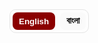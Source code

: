 <!-- 🔤 Language Switcher -->
<div class="lang-switch" role="group" aria-label="Language switch">
  <button data-lang="en" class="active">English</button>
  <button data-lang="bn">বাংলা</button>
</div>

<style>

/* Restore strong heading sizes inside language sections */
.lang-section h1{ font-size:clamp(2rem,4vw,2.6rem); line-height:1.2; margin:1.2rem 0 .7rem; font-weight:800; }
.lang-section h2{ font-size:clamp(1.6rem,3vw,2rem); line-height:1.25; margin:1.1rem 0 .6rem; font-weight:750; }
.lang-section h3{ font-size:clamp(1.15rem,2vw,1.35rem); line-height:1.3; margin:.9rem 0 .45rem; font-weight:700; }

/* (Optional) hr spacing */
hr{ margin:1.4rem 0; }

/* Language visibility */
.lang-section{ display:none; }
body.lang-en .lang-en{ display:block; }
body.lang-bn .lang-bn{ display:block; }

/* Switcher styles (theme-friendly) */
.lang-switch{
  display:inline-flex; gap:8px; margin:0 0 1rem 0; border:1px solid #e5e5e5; border-radius:10px; padding:4px;
}
.lang-switch button{
  appearance:none; border:0; background:#fafafa; padding:6px 10px; border-radius:8px; cursor:pointer; font-weight:600;
}
.lang-switch button.active{ background:#8b0000; color:#fff; }
@media(prefers-color-scheme:dark){
  .lang-switch{ border-color:#333; }
  .lang-switch button{ background:#181818; color:#ddd; }
  .lang-switch button.active{ background:#8b0000; color:#fff; }
}

/* Shared styles from your page */
:root{
  --tile-bg:#5a0000;      /* Crimson box background */
  --icon-color:#8B0000;   /* Deep blood red icon */
  --text-light:#fff;      /* Text color on crimson */
}
.video-tiles{
  display:grid;
  gap:14px;
  grid-template-columns:repeat(2,1fr);
  margin:1.2rem 0 1.8rem;
}
@media(max-width:600px){ .video-tiles{ grid-template-columns:1fr; } }

.video-tile{
  display:flex;
  flex-direction:column;
  align-items:center;
  justify-content:center;
  text-decoration:none;
  background:var(--tile-bg);
  color:var(--text-light);
  border-radius:10px;
  padding:14px 8px;
  transition:transform .15s ease, box-shadow .15s ease;
}
.video-tile:hover{
  transform:translateY(-2px);
  box-shadow:0 6px 18px rgba(0,0,0,.2);
}
.icon{
  color:var(--icon-color);
  margin-bottom:.25rem;
}
.icon svg{
  width:0.9rem; height:0.9rem; display:block;
}
.caption{
  text-align:center;
  font-size:.85rem;  /* smaller text */
  line-height:1.3;
}
.caption strong{
  display:block;
  font-size:.9rem;
  margin-bottom:.15rem;
}
.caption p{
  margin:0;
  font-size:.8rem;
  opacity:.9;
}

/* Double divider */
.double-divider{
  width:100%;
  text-align:center;
  margin:1.5rem 0 2rem;
  position:relative;
}
.double-divider::before,
.double-divider::after{
  content:"";
  display:block;
  width:60%;
  max-width:400px;
  height:2px;
  margin:0.4rem auto;
  background:#8B0000; border-radius:2px;
}
.double-divider::after{ width:40%; opacity:0.8; }

/* Overview tiles */
.tiles-4{
  display:grid;
  gap:14px;
  grid-template-columns:repeat(4,1fr);
  margin: 0 0 1rem 0;
}
@media (max-width: 960px){ .tiles-4{ grid-template-columns:repeat(2,1fr); } }
@media (max-width: 520px){ .tiles-4{ grid-template-columns:1fr; } }
.tile{
  display:block; text-decoration:none; color:inherit; background:#fff;
  border:1px solid #e8e8e8; border-radius:12px; padding:14px 14px 16px;
  transition:transform .15s ease, box-shadow .15s ease, border-color .15s ease;
}
.tile:hover{ transform:translateY(-2px); border-color:#ddd; box-shadow:0 6px 20px rgba(0,0,0,.06); }
.tile-label{
  display:inline-block; font-size:.72rem; letter-spacing:.3px; color:#777;
  border:1px solid #eee; padding:.18rem .5rem; border-radius:999px; margin-bottom:.45rem;
}
.tile h3{ margin:.1rem 0 .35rem; font-size:1.05rem; font-weight:700; }
.tile p{ margin:0; color:#555; line-height:1.4; font-size:.95rem; }
</style>

<script>
(function(){
  const saved = localStorage.getItem('lang') || 'en';
  document.body.classList.remove('lang-en','lang-bn');
  document.body.classList.add('lang-' + saved);

  const buttons = document.querySelectorAll('.lang-switch button');
  buttons.forEach(btn=>{
    if(btn.dataset.lang === saved) btn.classList.add('active');
    btn.addEventListener('click', ()=>{
      buttons.forEach(b=>b.classList.remove('active'));
      btn.classList.add('active');
      const lang = btn.dataset.lang;
      document.body.classList.remove('lang-en','lang-bn');
      document.body.classList.add('lang-' + lang);
      localStorage.setItem('lang', lang);
    });
  });
})();
</script>

<!-- =========================================================
     ENGLISH VERSION
========================================================= -->
<div class="lang-section lang-en" markdown="1">

<!--  WELCOME NOTE -->
<section class="welcome-note centered" style="margin-bottom:2rem;">
  <h3>Welcome to <span style="color:#8b0000;">Saha Bari's Kali Puja</span> Website</h3>
  <p>
    Click on the links below to listen to the songs containing the lines near the <em>mondop</em> and the <em>book stall</em>.
    This year, our prayer has been simple - that <strong>Maa</strong> may enter our lives and show us the
    path to Enlightenment. To guide us toward living each moment fully immersed in Her presence.
  </p>
</section>

<section class="video-tiles">
  <a class="video-tile" href="https://www.youtube.com/watch?v=sADh9yMDIHE&list=RDsADh9yMDIHE&index=1" target="_blank" rel="noopener">
    <div class="icon" aria-hidden="true">
      <svg viewBox="0 0 24 24" fill="currentColor"><path d="M12 3a9 9 0 00-9 9v6a3 3 0 003 3h1a2 2 0 002-2v-4a2 2 0 00-2-2H5v-1a7 7 0 0114 0v1h-2a2 2 0 00-2 2v4a2 2 0 002 2h1a3 3 0 003-3v-6a9 9 0 00-9-9z"></path></svg>
    </div>
    <div class="caption">
      <strong>Esheche Notun Manush - Dekhbi Jodi Aye Chole</strong>
    </div>
  </a>

  <a class="video-tile" href="https://www.youtube.com/watch?v=v_NX7qdX-0U&list=RDv_NX7qdX-0U&start_radio=1" target="_blank" rel="noopener">
    <div class="icon" aria-hidden="true">
      <svg viewBox="0 0 24 24" fill="currentColor"><path d="M12 3a9 9 0 00-9 9v6a3 3 0 003 3h1a2 2 0 002-2v-4a2 2 0 00-2-2H5v-1a7 7 0 0114 0v1h-2a2 2 0 00-2 2v4a2 2 0 002 2h1a3 3 0 003-3v-6a9 9 0 00-9-9z"></path></svg>
    </div>
    <div class="caption">
      <strong>Ramakrishna Namer Jowar Elo</strong>
    </div>
  </a>
</section>

<!--  DOUBLE LINE DIVIDER -->
<div class="double-divider"></div>

<section class="additional-note" style="margin-bottom:2rem;">
  <p>
    We have also composed a short article below - a heartfelt reflection on Maa Kali and Her many forms.
    Do give it a read, and may you find <strong>Maa</strong> in the form your heart desires. <strong>Joy Maa!</strong>
  </p>
</section>

<!-- HERO IMAGE -->
<p align="center">
  <img src="{{ '/kali_pic_2024.png' | relative_url }}" alt="Maa Kali"
       style="width:70%; max-width:600px; border-radius:14px;">
</p>

## Darshon E Maa Er Dorshon

Being the first of the ten [Mahavidyas](https://en.wikipedia.org/wiki/Mahavidya), [Maa Kali](https://en.wikipedia.org/wiki/Kali) is the epitome of [Shakti](https://en.wikipedia.org/wiki/Shakti). _Her_ iconography depicts _Her_ as "ugra" (fierce) - dark as the darkest [Kartik Amavasya](https://en.wikipedia.org/wiki/Amavasya) night sky, with three wide-open eyes that see past time, long tangled hair, a lolling crimson tongue, and a garland of countless skulls symbolizing the passing of time - innumerable births and deaths (*Kaal*). _She_ stands on [Lord Shiva](https://en.wikipedia.org/wiki/Shiva), in the cremation ground (*samshan*). In _Her_ left hands, _She_ holds a severed head and a *kharga* (scimitar), symbols of the destruction of [Ahamkara](https://en.wikipedia.org/wiki/Ahamkara) (ego, the “I” consciousness) and [Avidya](https://en.wikipedia.org/wiki/Avidy%C4%81_(Hinduism)) (ignorance). In _Her_ right hands, _She_ blesses and grants boons through the [Abhaya](https://en.wikipedia.org/wiki/Abhayamudra) and [Varada mudra](https://en.wikipedia.org/wiki/Varadamudra).
Despite this fierce iconography, we love and adore _Her_ in our own ways. For example, my sister, looking at our community's (*para*) Kali idol (*murti*), exclaimed, “Maa ke khub cute dekhte lagche” (Maa looks so cute). That's the magic of Kali - terrifying yet tender, destructive yet deeply loving.

_But who really is Maa Kali? What does She signify? **How can we see Her as Thakur Sri Ramakrishna saw Her?**_  
Let’s take a journey together - to see Maa as the Mother, as Power, as the Primordial Energy, and as the Self within, each revealing a different facet of the same truth. Understanding each, we discover that how we see Maa depends on our *Bhava* - the inner feeling with which we approach Her.

<!-- 4 TILES (OVERVIEW) -->
<div class="tiles-4">
  <a class="tile" href="#aspect-1">
    <div class="tile-label">Bhava 1</div>
    <h3>Kali as The Divine Mother</h3>
  </a>
  <a class="tile" href="#aspect-2">
    <div class="tile-label">Bhava 2</div>
    <h3>Kali as The Power of Shiva</h3>
  </a>
  <a class="tile" href="#aspect-3">
    <div class="tile-label">Bhava 3</div>
    <h3>Kali as Primordial Power</h3>
  </a>
  <a class="tile" href="#aspect-4">
    <div class="tile-label">Bhava 4</div>
    <h3>Kali as Your Inner Being</h3>
  </a>
</div>

<hr />

### Bhava 1: Kali as the Divine Mother {#aspect-1}
At this level, Shakti appears in the form of Maa Kali, Maa Durga, Maa Saraswati, or any motherly power we worship. _She_ is external to us, our divine protector, our guide, our nurturer. We call out to _Her_ as we would to our earthly mother. Sometimes in love, sometimes in fear, but always in faith. _She_ destroys evil and removes obstacles, yet her destruction is compassionate, which clears the path for light to enter. _She_ blesses those who walk the path of [Dharma](https://en.wikipedia.org/wiki/Dharma), and gently corrects those who stray. Understanding _Her_ in this way is [Bhakti Yoga](https://en.wikipedia.org/wiki/Bhakti_yoga), the path of devotion. Here, the devotee and the Divine are two separate beings bound by love. It's a relationship of sweetness, surrender, and emotion - a [_Rasa_](https://en.wikipedia.org/wiki/Rasa_(theology)) (flavour) that fills the heart with bliss.

### Bhava 2: Kali as Shakti - The Power of Shiva {#aspect-2}
At a deeper level, Maa Kali is not merely someone outside who blesses us; _She_ is the very Power of the Absolute (Shiva). _She_ is Shiva's ardhangini - _His_ other half, _His_ pulse. Without _Her_, Shiva is _sava_ - motionless, pure stillness without expression. _She_ is _His_ expressive power, the one who makes consciousness move. As mentioned in the 6th mantra of the [Devi Sukta](https://en.wikipedia.org/wiki/Dev%C4%ABs%C5%ABkta) ([Ṛgveda: X.125](https://en.wikipedia.org/wiki/Rigveda)):

> ##### ahaṃ rudrāya dhanurā tanomi brahmadviṣe śarave hantavā u, ahaṃ janāya samadaṃ kṛṇomy-ahaṃ dyāvā-pṛthivī āviveśa ॥ 6
>_(Meaning: I bend the bow for Rudra to slay the demonic enemies of the noble. I battle the enemies of my devotees. Indeed, I pervade heaven and earth.)_

This is [Tantric](https://en.wikipedia.org/wiki/Tantra) [non-duality philosophy](https://en.wikipedia.org/wiki/Nondualism) (Shiva-Shakti tattva philosophy), where Shiva is pure, unchanging consciousness (Cit), and Shakti is the vibration, the movement (Spanda) of that consciousness. Together they form existence itself - the stillness and the dance. When Maa Kali dances, the universe comes alive; when _She_ stops, everything returns to stillness. Every breath, every heartbeat, every flash of thought is her movement within the vast silence of Shiva. In the Kali Tantra and Sakta texts, this union is described as a constant embrace, where Shiva, lying below, symbolizes the silent foundation of awareness, while Kali, standing upon _Him_, symbolizes energy rising and playing upon that awareness. When we recognize this, the image of Kali standing on Shiva is no longer "violent" but profoundly symbolic: consciousness and energy - two names for one Reality, forever entwined.

### Bhava 3: Kali as the Primordial Power that Flows through Us {#aspect-3}
At this level, Kali is no longer just an external goddess or even the power of Shiva. _She_ is the primordial pulse that keeps the universe alive. Shakti is the unseen rhythm of existence, the force by which the unmanifest becomes manifest. The rising sun, the beating of your heart, the birth and death of stars - all dance to _Her_ rhythm. The same energy that spins galaxies also hums within your spine as [Prana](https://en.wikipedia.org/wiki/Prana). Every thought that flashes across your mind, every surge of emotion, every act of creation or destruction - all are movements of Shakti. _She_ is the power that makes perception possible, the background vibration that turns pure consciousness into experience. When you feel inspired, when you love deeply, when you suffer and still rise again - that's _Her_ too. Shakti is not "out there"; _She_ is the current that flows through everything that is. According to [Samkhya Philosophy](https://en.wikipedia.org/wiki/Samkhya), _She_ is Mūla-Prakṛti, the first cause. In [Advaita Vedanta](https://en.wikipedia.org/wiki/Advaita_Vedanta), _She_ is [Maya-Shakti](https://en.wikipedia.org/wiki/Maya_(religion)#Hinduism), the dynamic nature of [Nirguna Brahman](https://www.bbc.co.uk/bitesize/guides/zrf6pbk/revision/2) - pure stillness appearing as motion. Kali is that very motion - timeless energy taking form as time itself. As mentioned in the 4th and 8th mantras of the Devi Sukta (Ṛgveda: X.125):
> ##### mayā so annam-atti yo vipaśyati yaḥ prāṇiti ya īṃ śṛṇotyuktam, amantavo māṃ ta upa kṣiyanti śrudhi-śruta śraddhivaṃ te vadāmi ॥ 4
>_(Meaning: He who eats food, sees, breathes, and hears that is spoken, does so through me. Those who are ignorant of me perish. You, who have ears, listen — I tell you that which is deserving of Śraddhā.)_
>
> ##### aham-eva vāta-iva pra vāmy-ārabhamāṇā bhuvanāni viśvā, paro divā para enā pṛthivyaitāvatī mahinā saṃ babhūva ॥ 8
> _(Meaning: Like the wind that blows, I set in motion all the created things. I am beyond the sky and the earth and I have become all this, in my own splendour.)_

### Bhava 4: Kali as Your Inner Being {#aspect-4}
Now come close. Ask yourself the question **"Who am I?"** Are you the body? The mind? If so, then point me to where in the body "you" reside? You might point towards your head and say, _"Here, in the brain"_. But, if I take an MRI of your brain, will I find you sitting there? No, right? The body is a tool, an instrument. The atma is subtler.

Then maybe you will say, _"I am the mind - my thoughts, feelings, memories"_. But think again. In deep sleep, the mind goes silent, and yet you remain! You wake and say, "I slept well". Someone clearly witnessed even that blankness. Or perhaps you will say, _"I am the social roles I play - as a parent, a child, a doctor, a friend, etc."_ - an idea which resonates among many cognitive scientists. But roles change every day. The daughter becomes a mother, the student becomes a teacher, the employee becomes the boss. Your knowledge, emotions, preferences, even your opinions, evolve with time - yet something constant watches it all. Who keeps track of all these changes? Who says, "I was different before"? That quiet witness - that awareness which notes change - is the real you.

Let's understand it deeper. If you observe the mind carefully in meditation, you will see thoughts rise and fall, emotions come and go, and even the feeling of "I" fades and returns. During moments of deep focus, such as reading, painting, or even watching a film, you forget time, body, and surroundings. Yet afterward, you know you were absorbed. That knowing is proof of the silent Witness - the [Sakshi](https://en.wikipedia.org/wiki/Sakshi_(witness)) that never sleeps. This Witness has no shape, no boundary, no birth. It is pure Awareness - [Sat-Cit-Ananda](https://en.wikipedia.org/wiki/Saccid%C4%81nanda), the essence of [Brahman](https://en.wikipedia.org/wiki/Brahman). At this level, Shiva and Shakti merge. Stillness and movement, energy and consciousness, they are not two - they are Advaita. Like wave and ocean, they differ only in name and form (nama and rupa).

**What is Brahman?**

Brahman is not a "cosmic thing". _It_ cannot be objectified, because _It_ is the very ground of knowing. Our language inevitably treats _It_ as an object, but _It_ is that by which even language shines. That's why the sages used the method of ["Neti Neti"](https://en.wikipedia.org/wiki/Neti_neti) (not this, not that) to point beyond words. Whatever you can describe is already within the light of Brahman. As [Swami Sarvapriyananda](https://www.vedantany.org/introductory-lectures) beautifully says, _"The subject can never be the object of experience"_. It's like [Gödel's Incompleteness Theorem](https://en.wikipedia.org/wiki/G%C3%B6del%27s_incompleteness_theorems) in spiritual form: within any system, there are truths that the system itself cannot prove. Likewise, within this finite body-mind system, we can't "know" Brahman as an object - because Brahman is the subject and this body-mind system is the object.

You might dejectedly wonder, **"Then can I never experience Brahman?"**

The paradox is, you already are experiencing _It_, always. Because, as the [Chandogya Upanishad](https://en.wikipedia.org/wiki/Chandogya_Upanishad) mentions, you are _It_. [**Tat tvam asi**](https://en.wikipedia.org/wiki/Mah%C4%81v%C4%81kyas) — You are That. Just as you infer the presence of light from the objects it reveals, you can infer Brahman from the very fact that you see, think, and feel. Objects in a room are not visible in the absence of light. Hence, seeing the objects is evidence of the presence of the illuminating light. Similarly, this entire existence is lit by That Consciousness. Every dream, every silence, every moment of awareness, every experience of yours is _Its_ evidence. Even the question "Can I experience Brahman?" arises within _Its_ light. Just like the ocean and its waves are nothing but water, you and Shakti are nothing but manifestations of Brahman.

This is the unchanging truth that death cannot touch. Your body will die, your mind and the sense of "I" will dissolve, but your Swarupa (your true essence) is eternal. It is infinite, unborn, and deathless. As Sri Krishna declares in the [Bhagavad Gita](https://www.holy-bhagavad-gita.org/index/):

> ##### avināśhi tu tadviddhi yena sarvam idaṁ tatam, vināśham avyayasyāsya na kaśhchit kartum arhati ॥
> 
> ##### antavanta ime dehā nityasyoktāḥ śharīriṇaḥ, anāśhino ’prameyasya tasmād yudhyasva bhārata ॥
> 
> ##### ya enaṁ vetti hantāraṁ yaśh chainaṁ manyate hatam, ubhau tau na vijānīto nāyaṁ hanti na hanyate ॥
> 
> ##### na jāyate mriyate vā kadāchin, nāyaṁ bhūtvā bhavitā vā na bhūyaḥ, ajo nityaḥ śhāśhvato ’yaṁ purāṇo, na hanyate hanyamāne śharīre ॥ (2.17-2.20)
>
> _(Meaning: That which pervades the entire body, know it to be indestructible. No one can cause the destruction of the imperishable soul. Only the material body is perishable; the embodied soul within is indestructible, immeasurable, and eternal. Therefore, fight, O descendent of Bharat. Neither of them is in knowledge-the one who thinks the soul can slay and the one who thinks the soul can be slain. For truly, the soul neither kills nor can it be killed. The soul is neither born, nor does it ever die; nor having once existed, does it ever cease to be. The soul is without birth, eternal, immortal, and ageless. It is not destroyed when the body is destroyed.)_
> 
>
> ##### nainaṁ chhindanti śhastrāṇi nainaṁ dahati pāvakaḥ, na chainaṁ kledayantyāpo na śhoṣhayati mārutaḥ ॥
>
> ##### achchhedyo ’yam adāhyo ’yam akledyo ’śhoṣhya eva cha, nityaḥ sarva-gataḥ sthāṇur achalo ’yaṁ sanātanaḥ ॥
>
> ##### avyakto ’yam achintyo ’yam avikāryo ’yam uchyate, tasmādevaṁ viditvainaṁ nānuśhochitum arhasi ॥ (2.23-2.25)
>
> _(Meaning: Weapons cannot shred the soul, nor can fire burn it. Water cannot wet it, nor can the wind dry it. The soul is unbreakable and incombustible; it can neither be dampened nor dried. It is everlasting, in all places, unalterable, immutable, and primordial. The soul is spoken of as invisible, inconceivable, and unchangeable. Knowing this, you should not grieve for the body.)_


So yes - **you are Shakti**, but not in the egoic sense of possessing power.
> You don't "have" Shakti; you are Shakti — localized for a while in this body, yet never limited by it.

When that insight dawns, all comparison dissolves. You no longer see "yourself" and "others"; you see Maa everywhere — the same infinite, ever-living consciousness shining as every form. You realize **Chidanada roopah Shivoham Shivoham!**, as nicely sung in [Nirvana Shatakam.](https://www.youtube.com/watch?v=Ed_RsCvuPBQ&list=RDEd_RsCvuPBQ&start_radio=1)

### Conclusion
And thus, the journey completes. From worshipping _Her_ outside, to finding _Her_ within, to finally dissolving as _Her_. It's alright if we can't always "find" the Mother. She is Anondomoyee - ever-blissful, ever-revealing. She appears in whatever form you are ready to see. And if you truly long for Her, She will take the shape of your longing. As Thakur said, "Joto mot, toto poth" (As many faiths, so many paths). Truly, each heart has its own path to the Mother, and She expresses _Herself_ in each life in a unique way.

But here lies the real difficulty. Once the days of the festival pass, we tend to forget _Her_. "Life" rushes back in - work, family, deadlines, responsibilities. We become busy again: busy chasing science, progress, and success; busy offering our minds to the pleasures of the senses; busy living what we call "real life", while treating the philosophical side of life as mere theory - something to be discussed idly over a cup of tea (aantlami), but never actually lived. And in that busyness, the Mother becomes a faint memory - a quiet presence tucked away in some forgotten corner of the heart.

To truly find _Her_ again, we must, even for a moment, set aside these toys of worldly life and rekindle that yearning - that sacred restlessness (byakulata). As Thakur said, we must abandon our toys and call out for the Mother, just as a child cries only for Ma and is pacified by nothing else - not even their favorite playthings. Without that yearning, we remain content with the fleeting pleasures of a fleeting world, never truly happy, never truly fulfilled. Look around you - can you find a single person who says, "Yes, I am perfectly happy with my life. I want nothing more, no further achievement, no added comfort or pleasure."?

But when that longing for the Mother awakens, even for a single moment, you realize that _She_ was never gone. _She_ was there all along - in your breath, in your gaze, in your moments of joy and sorrow, in that silent awareness within you - the **Jyotir-o-Jyoti**.

</div>

<!-- =========================================================
     BENGALI VERSION
========================================================= -->
<div class="lang-section lang-bn" markdown="1">

<section class="welcome-note centered" style="margin-bottom:2rem;">
  <h3>স্বাগতম <span style="color:#8b0000;">সাহা বাড়ির কালীপূজা</span> ওয়েবসাইটে</h3>
  <p>
    নিচের লিঙ্কগুলোতে ক্লিক করে <em>মণ্ডপ</em> ও <em>বইয়ের স্টলের</em> কাছে বাজতে থাকা গানের লাইনগুলির রেকর্ডিং শুনতে পারেন।
    এ বছর আমাদের প্রার্থনা খুব সহজ - <strong>মা</strong> যেন আমাদের জীবনে প্রবেশ করেন এবং
    আমাদেরকে আলোর পথে চালিত করেন; যেন প্রতিটি মুহূর্তে আমরা তাঁর উপস্থিতিতে নিমগ্ন থাকতে শিখি।
  </p>
</section>

<section class="video-tiles">
  <a class="video-tile" href="https://www.youtube.com/watch?v=sADh9yMDIHE&list=RDsADh9yMDIHE&index=1" target="_blank" rel="noopener">
    <div class="icon" aria-hidden="true">
      <svg viewBox="0 0 24 24" fill="currentColor"><path d="M12 3a9 9 0 00-9 9v6a3 3 0 003 3h1a2 2 0 002-2v-4a2 2 0 00-2-2H5v-1a7 7 0 0114 0v1h-2a2 2 0 00-2 2v4a2 2 0 002 2h1a3 3 0 003-3v-6a9 9 0 00-9-9z"></path></svg>
    </div>
    <div class="caption">
      <strong>এসেছে নতুন মানুষ - দেখবি যদি আয় চলে</strong>
    </div>
  </a>

  <a class="video-tile" href="https://www.youtube.com/watch?v=v_NX7qdX-0U&list=RDv_NX7qdX-0U&start_radio=1" target="_blank" rel="noopener">
    <div class="icon" aria-hidden="true">
      <svg viewBox="0 0 24 24" fill="currentColor"><path d="M12 3a9 9 0 00-9 9v6a3 3 0 003 3h1a2 2 0 002-2v-4a2 2 0 00-2-2H5v-1a7 7 0 0114 0v1h-2a2 2 0 00-2 2v4a2 2 0 002 2h1a3 3 0 003-3v-6a9 9 0 00-9-9z"></path></svg>
    </div>
    <div class="caption">
      <strong>রামকৃষ্ণ নামে জোয়ার এলো</strong>
    </div>
  </a>
</section>

<div class="double-divider"></div>

<section class="additional-note" style="margin-bottom:2rem;">
  <p>
    নীচে আমরা একটি ছোট্ট নিবন্ধ দিয়েছি - মা কালী ও তাঁর নানান রূপ নিয়ে হৃদয়ের কথা।
    পড়ে দেখবেন; আপনার হৃদয় যেমন করে চায়, সেভাবেই যেন <strong>মা</strong> ধরা দেন। <strong>জয় মা!</strong>
  </p>
</section>

<p align="center">
  <img src="{{ '/kali_pic_2024.png' | relative_url }}" alt="মা কালী"
       style="width:70%; max-width:600px; border-radius:14px;">
</p>

## দর্শনে মায়ের দর্শন

দশ মহাবিদ্যার মধ্যে প্রথম, [মা কালী](https://en.wikipedia.org/wiki/Kali) হলেন [শক্তি](https://en.wikipedia.org/wiki/Shakti)-রই মূর্ত প্রতীক। তাঁর আইকনোগ্রাফিতে _তাঁকে_ দেখা যায় **উগ্র** - [কার্তিকী অমাবস্যা](https://en.wikipedia.org/wiki/Amavasya)-র কৃষ্ণরাত্রির মতো কৃষ্ণবর্ণ, তিনটি বিস্ফারিত নয়ন যা সময়েরও ওপারে দেখে, এলোমেলো জটা, রক্তিম জিহ্বা, আর অনন্ত খুলি-মালায় সময়ের ধারাবাহিক জন্ম-মৃত্যুর (কাল) সংকেত। _তিনি_ [ভগবান শিব](https://en.wikipedia.org/wiki/Shiva)-ের বক্ষে [শ্মশানে] (সমশান) বিরাজমান। বামহস্তে কাটা মুণ্ডু ও *খড়্গ* - [অহংকার](https://en.wikipedia.org/wiki/Ahamkara) ও [অবিদ্যা](https://en.wikipedia.org/wiki/Avidy%C4%81_(Hinduism)) বিনাশের প্রতীক; ডানহাতে [অভয়](https://en.wikipedia.org/wiki/Abhayamudra) ও [বরদা](https://en.wikipedia.org/wiki/Varadamudra) মুদ্রা - আশীর্বাদ ও বরদান।  
তবু এই ভয়াল রূপের মধ্যেও আমরা তাঁকে আপন করে ভালবাসি। আমাদের পাড়ার কালীমূর্তি দেখে আমার বোন হেসে বলেছিল, “মা-কে খুব কিউট দেখাচ্ছে!” - এটাই কালী-মায়ের মাহাত্ম্য - ভয়ংকর অথচ স্নেহময়ী, বিধ্বংসী অথচ গভীর প্রেমময়ী।

_তবে মা কালী কে? তিনি কী বোঝান? **ঠাকুর শ্রী রামকৃষ্ণ যেমন করে দেখেছিলেন, আমরাও কি তেমন করে তাঁকে দেখতে পারি?**_  
চলুন চারভাবে দেখি - মা **মাতা** রূপে, **শক্তি** রূপে, **আদ্যশক্তি** রূপে, আর **অন্তঃসত্তা** রূপে। একেকটি দৃষ্টিভঙ্গি একেকটি সত্যের আভাস দেয়। কোন *ভাব*ে আপনি মাকে ডাকছেন, তাই-ই নির্ধারণ করে আপনার দর্শন।

<div class="tiles-4">
  <a class="tile" href="#aspect-1">
    <div class="tile-label">ভাব ১</div>
    <h3>মা - দিব্য জননী</h3>
  </a>
  <a class="tile" href="#aspect-2">
    <div class="tile-label">ভাব ২</div>
    <h3>শক্তি - শিবের সচল শক্তি</h3>
  </a>
  <a class="tile" href="#aspect-3">
    <div class="tile-label">ভাব ৩</div>
    <h3>আদ্যশক্তি - স্রষ্টা স্পন্দন</h3>
  </a>
  <a class="tile" href="#aspect-4">
    <div class="tile-label">ভাব ৪</div>
    <h3>অন্তরের আমি - মা</h3>
  </a>
</div>

<hr />

### ভাব ১: মা - দিব্য জননী {#aspect-1}
এই স্তরে শক্তি উপস্থিত হন মা কালী, মা দুর্গা, মা সরস্বতী বা যে কোনও মাতৃশক্তি-রূপে। _তিনি_ আপাতত বাহিরে - রক্ষিকা, পথপ্রদর্শিকা, পোষিকা। কখনও প্রেমে, কখনও ভয়ে, কিন্তু বিশ্বাসে - আমরা তাঁকে ডাকি। তিনি দুষ্ট-দমন ও বিঘ্ন-নাশ করেন, কিন্তু সেই বিনাশও করুণাময় - আলোর পথ খুলে দেয়। [ধর্ম](https://en.wikipedia.org/wiki/Dharma)-পথিকদের আশীর্বাদ করেন, পথভ্রষ্টদের মমতায় সুধরান। এই দর্শনই [ভক্তি যোগ](https://en.wikipedia.org/wiki/Bhakti_yoga) - যেখানে ভক্ত ও ঈশ্বর দু’জন, কিন্তু প্রেমে আবদ্ধ। এ এক মাধুর্য, আত্মসমর্পণ ও রসের সম্পর্ক - হৃদয় ভরে ওঠে *রসে*।

### ভাব ২: কালী - শক্তি, শিবের শক্তি {#aspect-2}
আরও গভীরে গেলে মা কালী কেবল বাহিরের কোনো সত্তা নন; _তিনি_ **পরম সত্যের শক্তি (শিব)**। _তিনি_ শিবের *অর্ধাঙ্গিনী* - তাঁর স্পন্দন। শক্তি ছাড়া শিব *শব* - নিস্তরঙ্গ চৈতন্য। _তিনি_ সেই প্রকাশশক্তি, যিনি চৈতন্যকে গতিময় করেন। [দেবীসূক্ত](https://en.wikipedia.org/wiki/Dev%C4%ABs%C5%ABkta) (ঋগ্বেদ ১০.১২৫) বলে:

> **ahaṃ rudrāya… ॥ 6** - “আমি রুদ্রের ধনুক টানি… আকাশ-পাতাল ভেদ করে আমি বিরাজমান।”

এটাই [তন্ত্র](https://en.wikipedia.org/wiki/Tantra)-র **শিব–শক্তি তত্ত্ব**: শিব = চিত্ (নির্বিকার চৈতন্য), শক্তি = স্পন্দ (চৈতন্যের আন্দোলন)। দু’য়ে মিলে সৃষ্টিস্বরূপ - *নিঃস্তব্ধতা ও নৃত্য*। কালী নৃত্য করলে বিশ্ব জেগে ওঠে; থামলে সব নিস্তব্ধ। প্রতিটি নিঃশ্বাস, হৃদস্পন্দন, চিন্তার ঝলক - শিবের নিস্তব্ধতায় মায়েরই নৃত্য। তাই শিব-বক্ষে কালীমূর্তি কোনো হিংসা নয় - গভীর প্রতীক: চৈতন্য ও শক্তি - এক সত্যের দুই নাম।

### ভাব ৩: কালী - আদ্যশক্তি, যে স্পন্দন স্রোত {#aspect-3}
এখানে কালী আর কেবল বাহ্য দেবী নন; _তিনি_ **আদ্যশক্তি** - মহাবিশ্বের প্রাণস্পন্দন। অদৃশ্য যে স্পন্দনে অপ্রকাশ্য প্রকাশ পায় - সেটাই শক্তি। সূর্যোদয়, হৃদস্পন্দন, নক্ষত্রের জন্ম-মৃত্যু - সবই তাঁর তালে। যে শক্তি আকাশগঙ্গাকে ঘোরায়, সেই শক্তিই মেরুদণ্ডে [প্রাণ](https://en.wikipedia.org/wiki/Prana) হয়ে সঞ্চারিত। ভাবনা, অনুভূতি, সৃষ্টি-লয় - সবই তাঁরই গতি। [সাংখ্য](https://en.wikipedia.org/wiki/Samkhya)-তে _তিনি_ **মূলপ্রকৃতি**; [অদ্বৈত বেদান্ত](https://en.wikipedia.org/wiki/Advaita_Vedanta)-এ **মায়া-শক্তি** - নির্বিকার ব্রহ্মণের গতিরূপ। দেবীসূক্ত (ঋগ্বেদ ১০.১২৫) আরও বলে:  
> **mayā so annam-atti… ॥ 4** - “যে খায়, দেখে, শ্বাস নেয়, শোনে - সবই আমার দ্বারাই।”  
> **aham-eva vāta-iva… ॥ 8** - “বাতাসের মতো আমি জগত্‌কে চালিত করি; আকাশ-পৃথিবীরও অতীতে আমি সৰ্ব্বত্র।”

### ভাব ৪: কালী - তোমার অন্তঃসত্তা {#aspect-4}
একটু কাছে এসো। জিজ্ঞেস করো - **“আমি কে?”** শরীর? মন? তাহলে “আমি” কোথায় থাকি? মস্তিষ্ক স্ক্যানে কি তোমাকে দেখা যাবে? দেহ যন্ত্র; *আত্মা* সূক্ষ্মতর।  
গভীর নিদ্রায় মন স্তব্ধ, তবু জেগে উঠে বলো, “ভালো ঘুম হয়েছে”- কে জানল?  
ভূমিকা বদলায় - কন্যা মা হয়, ছাত্র শিক্ষক হয় - কিন্তু কোনো স্থিতসত্তা সব দেখে। সেই **সাক্ষী**-ই সত্যিকারের তুমি।

ধ্যানে দেখবে, ভাবনা-অনুভূতি ওঠে-নেমে, এমনকি “আমি”-বোধও আসে-যায়। ডুবে থেকে উঠে *জানো* তুমি ডুবেছিলে - এ জ্ঞানই **সাক্ষী**-র প্রমাণ। সাক্ষীর আকার নেই, সীমানা নেই, জন্ম নেই। তিনি **সৎ–চিত্–আনন্দ** - **ব্রহ্মস্বরূপ**। এখানে **শিব–শক্তি অভেদ** - স্থিতি ও গতি, দুটি নয় - **অদ্বৈত**। ঢেউ–সাগর-জল এক; নাম-রূপে ভেদ।

**ব্রহ্ম কী?** কোনো “বস্তু” নয়; *জ্ঞান করার আধার* বলেই অবস্তুনিষ্ঠ। তাই **“নেতি নেতি”** - যেটা বলা যায়, সবই ব্রহ্ম-প্রকাশের মধ্যে। **স্বামী সর্বপ্রিয়ানন্দ** বলেন: “বিষয় কখনও অবলম্বনকে বস্তু করতে পারে না।” গ্যোডেলের মত - সিস্টেমের ভেতরে এমন সত্য থাকে যা সিস্টেম দিয়ে প্রমাণ হয় না। তেমনি দেহ-মন দিয়ে ব্রহ্মকে বস্তু করা যায় না - কারণ ব্রহ্মই বিষয়।

**“তাহলে ব্রহ্মকে কি কখনো অনুভব করা যাবে না?”**  
বিপরীত - সর্বক্ষণই তুমি *তাই*। **তত্ত্বমসि** - “তুই সেই।” যেমন আলোকিত বস্তু দেখে আলো বোঝা যায়, তেমনি দেখা–ভাবা–জানা - সবই ব্রহ্ম-প্রকাশ। প্রতিটি স্বপ্ন, নীরবতা, চৈতন্য-মুহূর্ত - তাঁরই প্রমাণ। ঢেউ–সাগর-জল যেমন এক, তেমনি তুমি–শক্তি–ব্রহ্ম এক সত্যের তিন দৃষ্টিভঙ্গি।

এই সত্য মৃত্যু স্পর্শ করতে পারে না। দেহ নশ্বর, “আমি”-বোধ ম্লান হয়, কিন্তু তোমার **স্বরূপ** নিত্য - অনাদি, অজ, অবিনশ্বর। **গীতায়** (২.১৭–২৫) শ্রীকৃষ্ণ ঘোষণা করেছেন - আত্মা অক্ষয়; অস্ত্র কাটতে পারে না, অগ্নি পোড়াতে পারে না, জল ভেজাতে পারে না, বায়ু শুকোতে পারে না।

অতএব - **তুমি শক্তি**, অহংকারে নয়, সত্তায়:
> তুমি শক্তিকে “ধরো” না; **তুমিই** শক্তি - অস্থায়ীভাবে দেহে সীমাবদ্ধ, কিন্তু দেহে কখনো সীমিত নও।

এই বোধ উদিত হলে তুলনা–ভেদ সব মিলিয়ে যায়। “আমি” ও “অন্য” বলে থাকে না; সর্বত্র **মা**-কেই দেখ - অনন্ত চৈতন্যে জ্যোতিষ্মত রূপ। উচ্চারিত হয় - **চিদানন্দরূপঃ শিবো’হম্ শিবো’হম্**।

### উপসংহার
বাহিরের পূজা থেকে অন্তরের ধ্যান, শেষে অভেদে লয় - এভাবেই যাত্রা পূর্ণ। “মা” না-পেলেও ক্ষতি নেই - তিনি **আনন্দময়ী**, সদা-প্রকাশময়ী। তুমি যেরূপে দেখতে চাও, সেই রূপেই ধরা দেন। সত্যিকার ব্যাকুলতা থাকলে - “যত মত, তত পথ।”  
কিন্তু সমস্যা - পূজার পর আমরা তাঁকে ভুলে যাই। জীবন ফিরে আসে - কাজ, পরিবার, সময়সীমা। বিজ্ঞান, প্রগতি, সফলতার পিছে ছুটি; ইন্দ্রিয়ভোগে মন বিলাই; দর্শনকে “টেবিল-টক” ভাবি। সেই ব্যস্ততায় মা মনের কোণে নিস্তব্ধ স্মৃতি হয়ে থাকেন।  
তাঁকে পেতে হলে এক মুহূর্ত খেলনা-জীবন ছেড়ে **ব্যাকুলতা** ফেরাতে হবে - যেমন শিশু কেবল *মা*কেই ডাকে, খেলনা শান্ত করতে পারে না। ব্যাকুলতা ছাড়া ক্ষণস্থায়ী জগতে ক্ষণিক সুখেই আটকে থাকি। আর যেই সেই তৃষ্ণা জাগে, বুঝে নিও - মা কোনোদিন দূরে ছিলেন না; নিঃশ্বাসে, দৃষ্টিতে, সুখ–দুঃখে, অন্তরের নীরব চৈতন্যে - **জ্যোতিরও জ্যোতি**, সকল আলোর অন্তরালোক।
</div>
